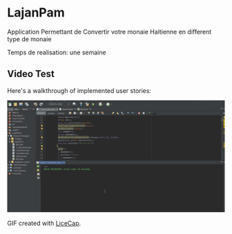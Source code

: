 # LajanPam
Application Permettant de Convertir votre monaie Haitienne en different type de monaie

Temps de realisation: une semaine

## Video Test

Here's a walkthrough of implemented user stories:

<img src='https://github.com/steevy007/LajanPam/blob/master/LajanPam/Test.gif' width='1500dp' alt='Video Flicksters' />

GIF created with [LiceCap](http://www.cockos.com/licecap/).

